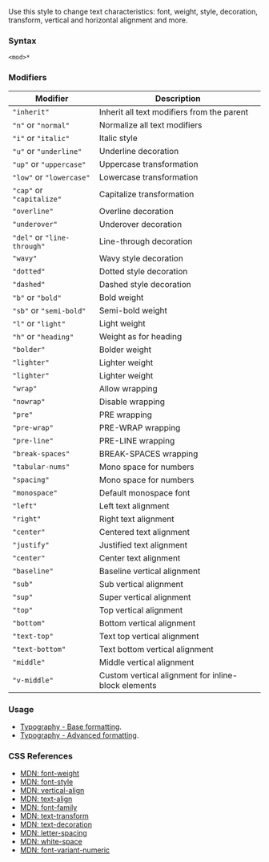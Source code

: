 Use this style to change text characteristics: font, weight, style, decoration, transform, vertical and horizontal alignment and more.

### Syntax

```
<mod>*
```

### Modifiers

|Modifier|Description|
|----|----|
|`"inherit"`|Inherit all text modifiers from the parent|
|`"n"` or `"normal"`|Normalize all text modifiers|
|`"i"` or `"italic"`|Italic style|
|`"u"` or `"underline"`|Underline decoration|
|`"up"` or `"uppercase"`|Uppercase transformation|
|`"low"` or `"lowercase"`|Lowercase transformation|
|`"cap"` or `"capitalize"`|Capitalize transformation|
|`"overline"`|Overline decoration|
|`"underover"`|Underover decoration|
|`"del"` or `"line-through"`|Line-through decoration|
|`"wavy"`|Wavy style decoration|
|`"dotted"`|Dotted style decoration|
|`"dashed"`|Dashed style decoration|
|`"b"` or `"bold"`|Bold weight|
|`"sb"` or `"semi-bold"`|Semi-bold weight|
|`"l"` or `"light"`|Light weight|
|`"h"` or `"heading"`|Weight as for heading|
|`"bolder"`|Bolder weight|
|`"lighter"`|Lighter weight|
|`"lighter"`|Lighter weight|
|`"wrap"`|Allow wrapping|
|`"nowrap"`|Disable wrapping|
|`"pre"`|PRE wrapping|
|`"pre-wrap"`|PRE-WRAP wrapping|
|`"pre-line"`|PRE-LINE wrapping|
|`"break-spaces"`|BREAK-SPACES wrapping|
|`"tabular-nums"`|Mono space for numbers|
|`"spacing"`|Mono space for numbers|
|`"monospace"`|Default monospace font|
|`"left"`|Left text alignment|
|`"right"`|Right text alignment|
|`"center"`|Centered text alignment|
|`"justify"`|Justified text alignment|
|`"center"`|Center text alignment|
|`"baseline"`|Baseline vertical alignment|
|`"sub"`|Sub vertical alignment|
|`"sup"`|Super vertical alignment|
|`"top"`|Top vertical alignment|
|`"bottom"`|Bottom vertical alignment|
|`"text-top"`|Text top vertical alignment|
|`"text-bottom"`|Text bottom vertical alignment|
|`"middle"`|Middle vertical alignment|
|`"v-middle"`|Custom vertical alignment for inline-block elements|

### Usage

* [Typography - Base formatting](../../storybook/typography/base-formatting.md).
* [Typography - Advanced formatting](../../storybook/typography/advanced-formatting.md).

### CSS References

* [MDN: font-weight](!https://developer.mozilla.org/en-US/docs/Web/CSS/font-weight)
* [MDN: font-style](!https://developer.mozilla.org/en-US/docs/Web/CSS/font-style)
* [MDN: vertical-align](!https://developer.mozilla.org/en-US/docs/Web/CSS/vertical-align)
* [MDN: text-align](!https://developer.mozilla.org/en-US/docs/Web/CSS/text-align)
* [MDN: font-family](!https://developer.mozilla.org/en-US/docs/Web/CSS/font-family)
* [MDN: text-transform](!https://developer.mozilla.org/en-US/docs/Web/CSS/text-transform)
* [MDN: text-decoration](!https://developer.mozilla.org/en-US/docs/Web/CSS/text-decoration)
* [MDN: letter-spacing](!https://developer.mozilla.org/en-US/docs/Web/CSS/letter-spacing)
* [MDN: white-space](!https://developer.mozilla.org/en-US/docs/Web/CSS/white-space)
* [MDN: font-variant-numeric](!https://developer.mozilla.org/en-US/docs/Web/CSS/font-variant-numeric)
